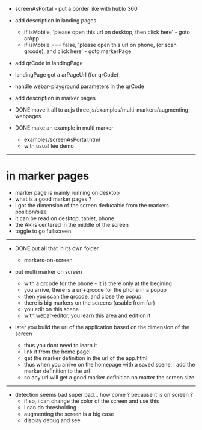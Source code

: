 - screenAsPortal - put a border like with hublo 360

- add description in landing pages
  - if isMobile, 'please open this url on desktop, then click here' - goto arApp
  - if isMobile === false, 'please open this url on phone, (or scan qrcode), and click here' - goto markerPage
  
- add qrCode in landingPage
- landingPage got a arPageUrl (for qrCode)
- handle webar-playground parameters in the qrCode
- add description in marker pages
- DONE move it all to ar.js three.js/examples/multi-markers/augmenting-webpages
- DONE make an example in multi marker
  - examples/screenAsPortal.html
  - with usual lee demo

---------------------------------------------------
# in marker pages
- marker page is mainly running on desktop
- what is a good marker pages ?
- i got the dimension of the screen deducable from the markers position/size
- it can be read on desktop, tablet, phone
- the AR is centered in the middle of the screen
- toggle to go fullscreen

---------------------------------------------------
- DONE put all that in its own folder 
  - markers-on-screen

- put multi marker on screen
  - with a qrcode for the phone - it is there only at the begining
  - you arrive, there is a url+qrcode for the phone in a popup
  - then you scan the qrcode, and close the popup
  - there is big markers on the screens (usable from far)
  - you edit on this scene
  - with webar-editor, you learn this area and edit on it
- later you build the url of the application based on the dimension of the screen
  - thus you dont need to learn it
  - link it from the home page!
  - get the marker definition in the url of the app.html 
  - thus when you arrive on the homepage with a saved scene, i add the marker definition to the url
  - so any url will get a good marker definition no matter the screen size

---

- detection seems bad super bad... how come ? because it is on screen ?
  - if so, i can change the color of the screen and use this
  - i can do thresholding
  - augmenting the screen is a big case
  - display debug and see
